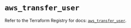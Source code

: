# `aws_transfer_user`

Refer to the Terraform Registry for docs: [`aws_transfer_user`](https://registry.terraform.io/providers/hashicorp/aws/3.76.1/docs/resources/transfer_user).
